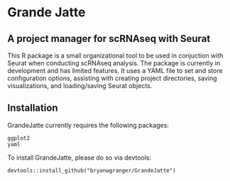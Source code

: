 # Grande Jatte
## A project manager for scRNAseq with Seurat

This R package is a small organizational tool to be used in conjuction with Seurat when conducting scRNAseq analysis. The package is currently in development and has limited features. It uses a YAML file to set and store configuration options, assisting with creating project directories, saving visualizations, and loading/saving Seurat objects.

## Installation

GrandeJatte currently requires the following packages:

```
ggplot2
yaml
```

To install GrandeJatte, please do so via devtools:


```
devtools::install_github("bryanwgranger/GrandeJatte")
```